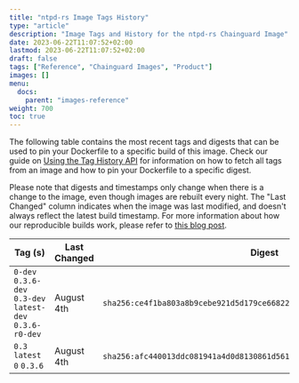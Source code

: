 ```yaml
---
title: "ntpd-rs Image Tags History"
type: "article"
description: "Image Tags and History for the ntpd-rs Chainguard Image"
date: 2023-06-22T11:07:52+02:00
lastmod: 2023-06-22T11:07:52+02:00
draft: false
tags: ["Reference", "Chainguard Images", "Product"]
images: []
menu:
  docs:
    parent: "images-reference"
weight: 700
toc: true
---
```


The following table contains the most recent tags and digests that can be used to pin your Dockerfile to a specific build of this image. Check our guide on [Using the Tag History API](/chainguard/chainguard-images/using-the-tag-history-api/) for information on how to fetch all tags from an image and how to pin your Dockerfile to a specific digest.

Please note that digests and timestamps only change when there is a change to the image, even though images are rebuilt every night. The "Last Changed" column indicates when the image was last modified, and doesn't always reflect the latest build timestamp. For more information about how our reproducible builds work, please refer to [this blog post](https://www.chainguard.dev/unchained/reproducing-chainguards-reproducible-image-builds).

| Tag (s)                                                    | Last Changed | Digest                                                                    |
|------------------------------------------------------------|--------------|---------------------------------------------------------------------------|
|  `0-dev` `0.3.6-dev` `0.3-dev` `latest-dev` `0.3.6-r0-dev` | August 4th   | `sha256:ce4f1ba803a8b9cebe921d5d179ce66822b5cf5666a1b7634ea6de51782bbb3a` |
|  `0.3` `latest` `0` `0.3.6`                                | August 4th   | `sha256:afc440013ddc081941a4d0d8130861d5616bbe5e649069b646a9e2e7e79231e0` |
